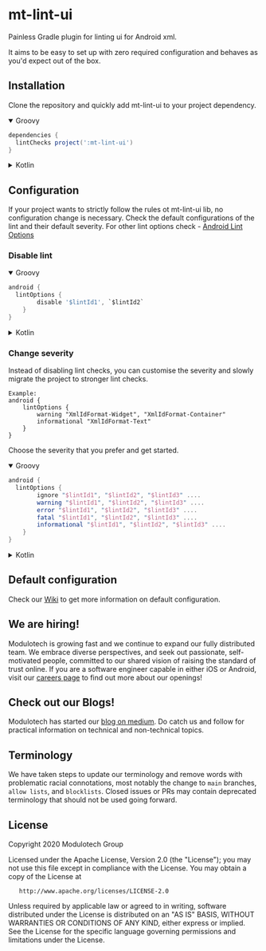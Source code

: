 # mt-lint-ui 
Painless Gradle plugin for linting ui for Android xml.

It aims to be easy to set up with zero required configuration and behaves as you'd expect out of the box.

## Installation 
Clone the repository and quickly add mt-lint-ui to your project dependency.

<details open>
  
<summary>Groovy</summary>

```groovy
dependencies {
  lintChecks project(':mt-lint-ui')
}
```
</details>

<details>
  
<summary>Kotlin</summary>

```kotlin
dependencies {
  lintChecks(project(":mt-lint-ui"))
}
```
</details>

## Configuration
If your project wants to strictly follow the rules ot mt-lint-ui lib, no configuration change is necessary. 
Check the default configurations of the lint and their default severity. 
For other lint options check - [Android Lint Options](https://developer.android.com/reference/tools/gradle-api/4.2/com/android/build/api/dsl/LintOptions)

### Disable lint

<details open>
  
<summary>Groovy</summary>

```groovy
android {
  lintOptions {
        disable '$lintId1', `$lintId2`
    }
}
```
</details>

<details>
  
<summary>Kotlin</summary>

```kotlin
android {
  lintOptions {
        disable("$lintId1", "$lintId2")
    }
}
```
</details>

### Change severity 

Instead of disabling lint checks, you can customise the severity and slowly migrate the project to stronger lint checks. 

```
Example:
android {
    lintOptions {
        warning "XmlIdFormat-Widget", "XmlIdFormat-Container"
        informational "XmlIdFormat-Text"
    }
}
```
Choose the severity that you prefer and get started. 

<details open>
  
<summary>Groovy</summary>

```groovy
android {
  lintOptions {
        ignore "$lintId1", "$lintId2", "$lintId3" ....
    	warning "$lintId1", "$lintId2", "$lintId3" ....
    	error "$lintId1", "$lintId2", "$lintId3" ....
    	fatal "$lintId1", "$lintId2", "$lintId3" ....
    	informational "$lintId1", "$lintId2", "$lintId3" ....
    }
}
```
</details>

<details>
  
<summary>Kotlin</summary>

```kotlin
android {
  lintOptions {
        ignore("$lintId1", "$lintId2")
        warning("$lintId1", "$lintId2")
        error("$lintId1", "$lintId2")
        fatal("$lintId1", "$lintId2")
        informational("$lintId1", "$lintId2")

    }
}
```
</details>

## Default configuration
Check our [Wiki](https://github.com/moduloTech/mt-lint-ui/wiki) to get more information on default configuration.

## We are hiring!
Modulotech is growing fast and we continue to expand our fully distributed team. We embrace diverse perspectives, and seek out passionate, self-motivated people, committed to our shared vision of raising the standard of trust online. If you are a software engineer capable in either iOS or Android, visit our [careers page](https://www.modulotech.fr/on-recrute/) to find out more about our openings!

## Check out our Blogs!
Modulotech has started our [blog on medium](https://medium.com/modulotech). Do catch us and follow for practical information on technical and non-technical topics. 

## Terminology
We have taken steps to update our terminology and remove words with problematic racial connotations, most notably the change to `main` branches, `allow lists`, and `blocklists`. Closed issues or PRs may contain deprecated terminology that should not be used going forward.

## License

 Copyright 2020 Modulotech Group

   Licensed under the Apache License, Version 2.0 (the "License");
   you may not use this file except in compliance with the License.
   You may obtain a copy of the License at

       http://www.apache.org/licenses/LICENSE-2.0

   Unless required by applicable law or agreed to in writing, software
   distributed under the License is distributed on an "AS IS" BASIS,
   WITHOUT WARRANTIES OR CONDITIONS OF ANY KIND, either express or implied.
   See the License for the specific language governing permissions and
   limitations under the License.
